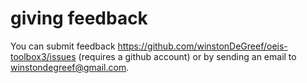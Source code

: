 # giving feedback
You can submit feedback https://github.com/winstonDeGreef/oeis-toolbox3/issues (requires a github account) or by sending an email to winstondegreef@gmail.com.